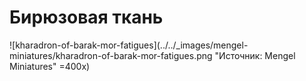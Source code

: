 # Бирюзовая ткань

![kharadron-of-barak-mor-fatigues](../../_images/mengel-miniatures/kharadron-of-barak-mor-fatigues.png "Источник: Mengel Miniatures" =400x)
